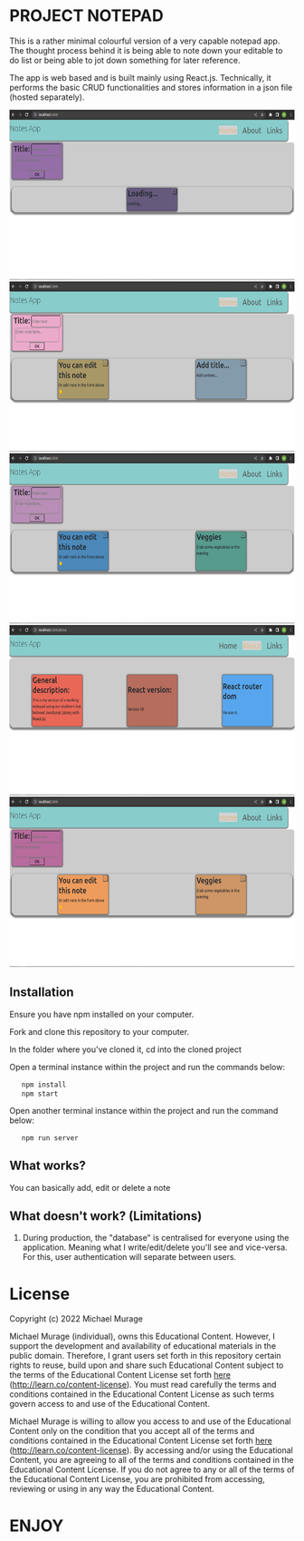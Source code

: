 # PROJECT NOTEPAD

<!-- Deployed link: https://react-project-notepad.herokuapp.com -->

This is a rather minimal colourful version of a very capable notepad app. The 
thought process behind it is being able to note down your editable to do list or being able to jot down something for later reference.

The app is web based and is built mainly using React.js. Technically,
 it performs the basic CRUD functionalities and stores information in a json file (hosted separately).

 <img src="public/images/image1.png" alt="screenshot" width="600px" height="300px">
 <img src="public/images/image2.png" alt="screenshot" width="600px" height="300px">
 <img src="public/images/image3.png" alt="screenshot" width="600px" height="300px">
 <img src="public/images/image4.png" alt="screenshot" width="600px" height="300px">
 <img src="public/images/image5.png" alt="screenshot" width="600px" height="300px">

  ## Installation
Ensure you have npm installed on your computer.

 Fork and clone this repository to your computer.

 In the folder where you've cloned it, cd into the cloned project

 Open a terminal instance within the project and run the commands below:

 ```
    npm install
    npm start
 ```
 Open another terminal instance within the project and run the command below:
 ```
    npm run server
 ```

 ## What works?
 You can basically add, edit or delete a note

 ## What doesn't work? (Limitations)
 <!-- 1. Having hosted the json server on Heroku, the data, after sometime resets to its original value. That is, the notes written by a user will reset to the very first note the user saw when accessing the app. -->
 
 1. During production, the "database" is centralised for everyone using the application. Meaning what I write/edit/delete you'll see and vice-versa. For this, user authentication will separate between users.

<!-- 
 This process will enable you to have your the project in your local environment but the link above (deployed link) should function similarly to running npm start. -->

 <!-- ## Future Features -->
 <!-- 1. In the near future (from the time of writing this), I plan to add a user authentication page such that you would need to login so as to ensure what your noting down is yours and yours alone. A solution to limitation number 2. -->

<!-- 2. A bit more research and experimentation in finding a stable host for the json file or changing the code so that it stores in a device's internal memory (which is even more reliable). -->

# License

Copyright (c) 2022 Michael Murage

Michael Murage (individual), owns this Educational Content. However, I support the development and availability of educational materials in the public domain. Therefore, I grant users set forth in this repository certain rights to reuse, build upon and share such Educational Content subject to the terms of the Educational Content License set forth [here](http://learn.co/content-license) (http://learn.co/content-license). You must read carefully the terms and conditions contained in the Educational Content License as such terms govern access to and use of the Educational Content.

Michael Murage is willing to allow you access to and use of the Educational Content only on the condition that you accept all of the terms and conditions contained in the Educational Content License set forth [here](http://learn.co/content-license) (http://learn.co/content-license).  By accessing and/or using the Educational Content, you are agreeing to all of the terms and conditions contained in the Educational Content License.  If you do not agree to any or all of the terms of the Educational Content License, you are prohibited from accessing, reviewing or using in any way the Educational Content.

# ENJOY
